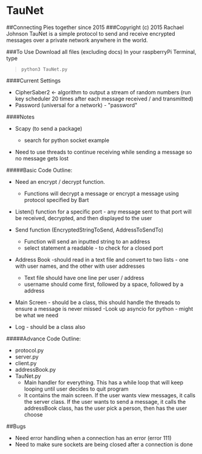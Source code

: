 TauNet
=============
##Connecting Pies together since 2015
###Copyright (c) 2015 Rachael Johnson
TauNet is a simple protocol to send and receive encrypted messages over a private network anywhere in the world.

###To Use
Download all files (excluding docs)
In your raspberryPi Terminal, type
>```
>python3 TauNet.py
>```

####Current Settings
- CipherSaber2 <- algorithm to output a stream of random numbers (run key scheduler 20 times after each message received / and transmitted)
- Password (universal for a network) - "password"



####Notes
- Scapy (to send a package)
    - search for python socket example

- Need to use threads to continue receiving while sending a message so no message gets lost

#####Basic Code Outline:
- Need an encrypt / decrypt function.
    - Functions will decrypt a message or encrypt a message using protocol specified by Bart
    
- Listen() function for a specific port - any message sent to that port will be received, decrypted, and then displayed to the user
- Send function (EncryptedStringToSend, AddressToSendTo)
    - Function will send an inputted string to an address 
    - select statement a readable - to check for a closed port
        
- Address Book -should read in a text file and convert to two lists - one with user names, and the other with user addresses
    - Text file should have one line per user / address
    - username should come first, followed by a space, followed by a address

- Main Screen - should be a class, this should handle the threads to ensure a message is never missed
    -Look up asyncio for python - might be what we need

- Log - should be a class also


#####Advance Code Outline:
 - protocol.py 
 - server.py
 - client.py
 - addressBook.py
 - TauNet.py
    - Main handler for everything. This has a while loop that will keep looping until user decides to quit program
    - It contains the main screen. If the user wants view messages, it calls the server class. If the user wants to send a message, it calls the addressBook class, has the user pick a person, then has the user choose
    
   
   
##Bugs
 - Need error handling when a connection has an error (error 111)
 - Need to make sure sockets are being closed after a connection is done